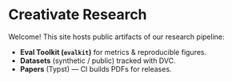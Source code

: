 # Creativate Research

Welcome! This site hosts public artifacts of our research pipeline:

- **Eval Toolkit (`evalkit`)** for metrics & reproducible figures.
- **Datasets** (synthetic / public) tracked with DVC.
- **Papers** (Typst) — CI builds PDFs for releases.
